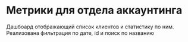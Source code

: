 # Метрики для отдела аккаунтинга 

Дашбоард отображающий список клиентов и статистику по ним. Реализована фильтрация по дате, id и поиск по названию

